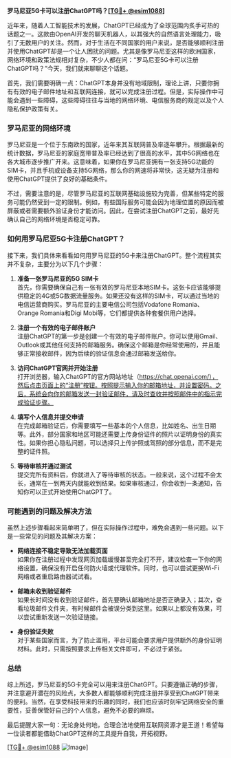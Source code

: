 **罗马尼亚5G卡可以注册ChatGPT吗？[[TG💪+ @esim1088](https://t.me/s/esim1088)]**

近年来，随着人工智能技术的发展，ChatGPT已经成为了全球范围内炙手可热的话题之一。这款由OpenAI开发的聊天机器人，以其强大的自然语言处理能力，吸引了无数用户的关注。然而，对于生活在不同国家的用户来说，是否能够顺利注册并使用ChatGPT却是一个让人困扰的问题。尤其是像罗马尼亚这样的欧洲国家，网络环境和政策法规相对复杂，不少人都在问：“罗马尼亚5G卡可以注册ChatGPT吗？”今天，我们就来聊聊这个话题。

首先，我们需要明确一点：ChatGPT本身并没有地域限制，理论上讲，只要你拥有有效的电子邮件地址和互联网连接，就可以完成注册过程。但是，实际操作中可能会遇到一些障碍，这些障碍往往与当地的网络环境、电信服务商的规定以及个人隐私保护政策有关。

### 罗马尼亚的网络环境

罗马尼亚是一个位于东南欧的国家，近年来其互联网普及率逐年攀升。根据最新的统计数据，罗马尼亚的家庭宽带普及率已经达到了很高的水平，其中5G网络也在各大城市逐步推广开来。这意味着，如果你在罗马尼亚拥有一张支持5G功能的SIM卡，并且手机或设备支持5G网络，那么你的网速将非常快，这无疑为注册和使用ChatGPT提供了良好的基础条件。

不过，需要注意的是，尽管罗马尼亚的互联网基础设施较为完善，但某些特定的服务可能仍然受到一定的限制。例如，有些国际服务可能会因为地理位置的原因而被屏蔽或者需要额外验证身份才能访问。因此，在尝试注册ChatGPT之前，最好先确认自己的网络环境是否稳定可靠。

### 如何用罗马尼亚5G卡注册ChatGPT？

接下来，我们具体来看看如何用罗马尼亚的5G卡来注册ChatGPT。整个流程其实并不复杂，主要分为以下几个步骤：

1. **准备一张罗马尼亚的5G SIM卡**  
   首先，你需要确保自己有一张有效的罗马尼亚本地SIM卡。这张卡应该能够提供稳定的4G或5G数据流量服务。如果还没有这样的SIM卡，可以通过当地的电信运营商购买。罗马尼亚的主要电信公司包括Vodafone Romania、Orange Romania和Digi Mobi等，它们都提供各种套餐供用户选择。

2. **注册一个有效的电子邮件账户**  
   注册ChatGPT的第一步是创建一个有效的电子邮件账户。你可以使用Gmail、Outlook或其他任何支持的邮箱服务。确保这个邮箱是你经常使用的，并且能够正常接收邮件，因为后续的验证信息会通过邮箱发送给你。

3. **访问ChatGPT官网并开始注册**  
   打开浏览器，输入ChatGPT的官方网站地址（https://chat.openai.com/），然后点击页面上的“注册”按钮。按照提示输入你的邮箱地址，并设置密码。之后，系统会向你的邮箱发送一封验证邮件，请及时查收并按照邮件中的指示完成验证步骤。

4. **填写个人信息并提交申请**  
   在完成邮箱验证后，你需要填写一些基本的个人信息，比如姓名、出生日期等。此外，部分国家和地区可能还需要上传身份证件的照片以证明身份的真实性。如果你担心隐私问题，可以选择只上传护照或驾照的部分信息，而不是完整的证件照。

5. **等待审核并通过测试**  
   提交完所有资料后，你就进入了等待审核的状态。一般来说，这个过程不会太长，通常在一到两天内就能收到结果。如果审核通过，你会收到一条通知，告知你可以正式开始使用ChatGPT了。

### 可能遇到的问题及解决方法

虽然上述步骤看起来简单明了，但在实际操作过程中，难免会遇到一些问题。以下是一些常见的问题及其解决方案：

- **网络连接不稳定导致无法加载页面**  
  如果你在注册过程中发现网页加载缓慢甚至完全打不开，建议检查一下你的网络设置，确保没有开启任何防火墙或代理软件。同时，也可以尝试更换Wi-Fi网络或者重启路由器试试看。

- **邮箱未收到验证邮件**  
  如果长时间没有收到验证邮件，首先要确认邮箱地址是否正确录入；其次，查看垃圾邮件文件夹，有时候邮件会被误分类到这里。如果以上都没有效果，可以尝试重新发送一次验证链接。

- **身份验证失败**  
  对于某些国家而言，为了防止滥用，平台可能会要求用户提供额外的身份证明材料。此时，只需按照要求上传相关文件即可，不必过于紧张。

### 总结

综上所述，罗马尼亚的5G卡完全可以用来注册ChatGPT。只要遵循正确的步骤，并注意避开潜在的风险点，大多数人都能够顺利完成注册并享受到ChatGPT带来的便利。当然，在享受科技带来的乐趣的同时，我们也应该时刻牢记网络安全的重要性，妥善保管好自己的个人信息，避免不必要的麻烦。

最后提醒大家一句：无论身处何地，合理合法地使用互联网资源才是王道！希望每一位读者都能借助ChatGPT这样的工具提升自我，开拓视野。

[[TG💪+ @esim1088](https://t.me/s/esim1088) ![Image](https://i.postimg.cc/4NQfJmqS/Snipaste-2025-05-13-00-14-12.png)]